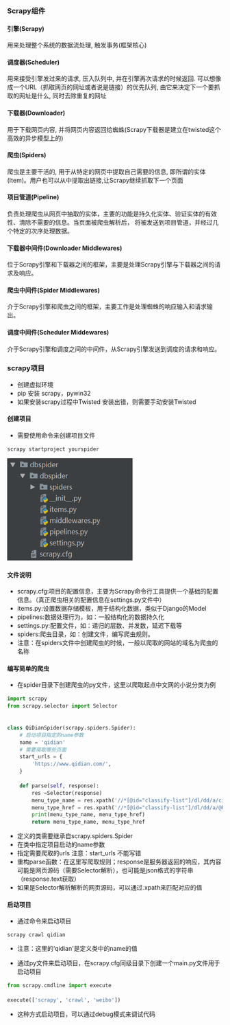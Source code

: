 ### Scrapy组件

#### 引擎(Scrapy)

用来处理整个系统的数据流处理, 触发事务(框架核心)

#### 调度器(Scheduler)

用来接受引擎发过来的请求, 压入队列中, 并在引擎再次请求的时候返回. 可以想像成一个URL（抓取网页的网址或者说是链接）的优先队列, 
由它来决定下一个要抓取的网址是什么, 同时去除重复的网址

#### 下载器(Downloader)

用于下载网页内容, 并将网页内容返回给蜘蛛(Scrapy下载器是建立在twisted这个高效的异步模型上的)

#### 爬虫(Spiders)

爬虫是主要干活的, 用于从特定的网页中提取自己需要的信息, 即所谓的实体(Item)。用户也可以从中提取出链接,让Scrapy继续抓取下一个页面

#### 项目管道(Pipeline)

负责处理爬虫从网页中抽取的实体，主要的功能是持久化实体、验证实体的有效性、清除不需要的信息。当页面被爬虫解析后，
将被发送到项目管道，并经过几个特定的次序处理数据。

#### 下载器中间件(Downloader Middlewares)

位于Scrapy引擎和下载器之间的框架，主要是处理Scrapy引擎与下载器之间的请求及响应。

#### 爬虫中间件(Spider Middlewares)

介于Scrapy引擎和爬虫之间的框架，主要工作是处理蜘蛛的响应输入和请求输出。

#### 调度中间件(Scheduler Middewares)

介于Scrapy引擎和调度之间的中间件，从Scrapy引擎发送到调度的请求和响应。

### scrapy项目

- 创建虚拟环境
- pip 安装 scrapy，pywin32
- 如果安装scrapy过程中Twisted 安装出错，则需要手动安装Twisted

#### 创建项目

- 需要使用命令来创建项目文件

```
scrapy startproject yourspider
```

![spider_scrapy_project](img/spider_scrapy_project.png)

#### 文件说明

- scrapy.cfg:项目的配置信息，主要为Scrapy命令行工具提供一个基础的配置信息。（真正爬虫相关的配置信息在settings.py文件中）
- items.py:设置数据存储模板，用于结构化数据，类似于Django的Model
- pipelines:数据处理行为，如：一般结构化的数据持久化
- settings.py:配置文件，如：递归的层数、并发数，延迟下载等
- spiders:爬虫目录，如：创建文件，编写爬虫规则。
- 注意：在spiders文件中创建爬虫的时候，一般以爬取的网站的域名为爬虫的名称 

#### 编写简单的爬虫

- 在spider目录下创建爬虫的py文件，这里以爬取起点中文网的小说分类为例

```python
import scrapy
from scrapy.selector import Selector


class QiDianSpider(scrapy.spiders.Spider):
    # 启动项目指定的name参数
    name = 'qidian'
    # 需要爬取哪些页面
    start_urls = {
        'https://www.qidian.com/',
    }

    def parse(self, response):
        res =Selector(response)
        menu_type_name = res.xpath('//*[@id="classify-list"]/dl/dd/a/cite/span/i/text()').extract()
        menu_type_href = res.xpath('//*[@id="classify-list"]/dl/dd/a/@href').extract()
        print(menu_type_name, menu_type_href)
        return menu_type_name, menu_type_href
```

- 定义的类需要继承自scrapy.spiders.Spider
- 在类中指定项目启动的name参数
- 指定需要爬取的urls  注意：start_urls 不能写错
- 重构parse函数：在这里写爬取规则；response是服务器返回的响应，其内容可能是网页源码（需要Selector解析），也可能是json格式的字符串（response.text获取）
- 如果是Selector解析解析的网页源码，可以通过.xpath来匹配对应的值

#### 启动项目

- 通过命令来启动项目

```
scrapy crawl qidian
```

- 注意：这里的‘qidian'是定义类中的name的值



- 通过py文件来启动项目，在scrapy.cfg同级目录下创建一个main.py文件用于启动项目

```python
from scrapy.cmdline import execute

execute(['scrapy', 'crawl', 'weibo'])
```

- 这种方式启动项目，可以通过debug模式来调试代码
